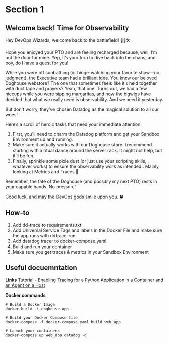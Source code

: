 # Section 1

## Welcome back! Time for Observability

Hey DevOps Wizards, welcome back to the battlefield! 🧙‍♂️🛠️

Hope you enjoyed your PTO and are feeling recharged because, well, I’m out the door for mine. Yep, it’s your turn to dive back into the chaos, and boy, do I have a quest for you!

While you were off sunbathing (or binge-watching your favorite show—no judgment), the Executive team had a brilliant idea. You know our beloved Doghouse webstore? The one that sometimes feels like it's held together with duct tape and prayers? Yeah, that one. Turns out, we had a few hiccups while you were sipping margaritas, and now the bigwigs have decided that what we really need is observability. And we need it yesterday.

But don't worry, they’ve chosen Datadog as the magical solution to all our woes! 

Here’s a scroll of heroic tasks that need your immediate attention:

1. First, you'll need to charm the Datadog platform and get your Sandbox Environment up and running. 
2. Make sure it actually works with our Doghouse store. I recommend starting with a ritual dance around the server rack. It might not help, but it’ll be fun.
3. Finally, sprinkle some pixie dust (or just use your scripting skills, whatever works) to ensure the observability work as intended.. Mainly looking at Metrics and Traces 👀

Remember, the fate of the Doghouse (and possibly my next PTO) rests in your capable hands. No pressure!

Good luck, and may the DevOps gods smile upon you. 🍀

## How-to

1. Add dd-trace to requirements.txt
2. Add Universal Service Tags and labels in the Docker File and make sure the app runs with ddtrace-run. 
3. Add datadog tracer to docker-compose.yaml
4. Build and run your container
5. Make sure you get traces & metrics in your Sandbox Environment

## Useful docuemntation

**Links**
[Tutorial - Enabling Tracing for a Python Application in a Container and an Agent on a Host](https://docs.datadoghq.com/tracing/guide/tutorial-enable-python-container-agent-host/)

**Docker commands** 
```
# Build a Docker Image
docker build -t doghouse-app .

# Build your Docker Compose file
docker-compose -f docker-compose.yaml build web_app

# Launch your containers
docker-compose up web_app datadog -d
```

